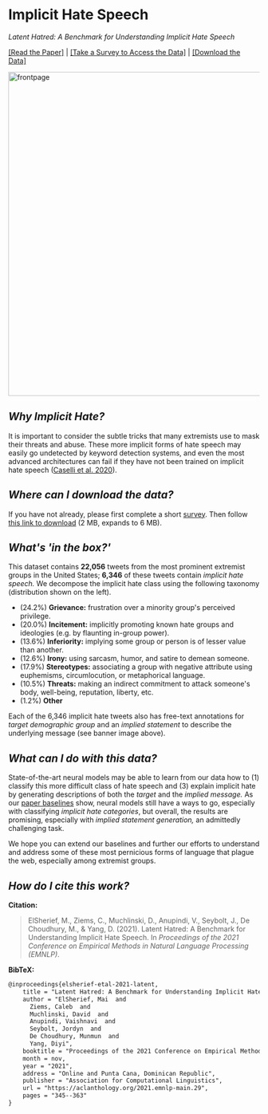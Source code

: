 # Implicit Hate Speech

_Latent Hatred: A Benchmark for Understanding Implicit Hate Speech_

[[Read the Paper]](https://aclanthology.org/2021.emnlp-main.29/) | [[Take a Survey to Access the Data]](https://forms.gle/QxCpEbVp91Z35hWFA) | [[Download the Data]](https://www.dropbox.com/s/24meryhqi1oo0xk/implicit-hate-corpus.zip?dl=0)

<img src="frontpage.png" alt="frontpage" width="650"/>

## *Why Implicit Hate?* 

It is important to consider the subtle tricks that many extremists use to mask their threats and abuse. These more implicit forms of hate speech may easily go undetected by keyword detection systems, and even the most advanced architectures can fail if they have not been trained on implicit hate speech ([Caselli et al. 2020](https://aclanthology.org/2020.lrec-1.760/)).

## *Where can I download the data?*

If you have not already, please first complete a short [survey](https://forms.gle/QxCpEbVp91Z35hWFA). Then follow [this link to download](https://www.dropbox.com/s/p1ctnsg3xlnupwr/implicit-hate-corpus.zip?dl=0) (2 MB, expands to 6 MB). 

## *What's 'in the box?'* 

This dataset contains **22,056** tweets from the most prominent extremist groups in the United States; **6,346** of these tweets contain *implicit hate speech.* We decompose the implicit hate class using the following taxonomy (distribution shown on the left).

* (24.2%) **Grievance:** frustration over a minority group's perceived privilege.
* (20.0%) **Incitement:** implicitly promoting known hate groups and ideologies (e.g. by flaunting in-group power).
* (13.6%) **Inferiority:** implying some group or person is of lesser value than another.
* (12.6%) **Irony:** using sarcasm, humor, and satire to demean someone.
* (17.9%) **Stereotypes:** associating a group with negative attribute using euphemisms, circumlocution, or metaphorical language.
* (10.5%) **Threats:** making an indirect commitment to attack someone's body, well-being, reputation, liberty, etc.
* (1.2%) **Other**

Each of the 6,346 implicit hate tweets also has free-text annotations for *target demographic group* and an *implied statement* to describe the underlying message (see banner image above).

## *What can I do with this data?* 

State-of-the-art neural models may be able to learn from our data how to (1) classify this more difficult class of hate speech and (3) explain implicit hate by generating descriptions of both the *target* and the *implied message.* As our [paper baselines](#) show, neural models still have a ways to go, especially with classifying *implicit hate categories*, but overall, the results are promising, especially with *implied statement generation,* an admittedly challenging task. 

We hope you can extend our baselines and further our efforts to understand and address some of these most pernicious forms of language that plague the web, especially among extremist groups.

## *How do I cite this work?* 

**Citation:**

> ElSherief, M., Ziems, C., Muchlinski, D., Anupindi, V., Seybolt, J., De Choudhury, M., & Yang, D. (2021). Latent Hatred: A Benchmark for Understanding Implicit Hate Speech. In _Proceedings of the 2021 Conference on Empirical Methods in Natural Language Processing (EMNLP)_.

**BibTeX:**

```tex
@inproceedings{elsherief-etal-2021-latent,
    title = "Latent Hatred: A Benchmark for Understanding Implicit Hate Speech",
    author = "ElSherief, Mai  and
      Ziems, Caleb  and
      Muchlinski, David  and
      Anupindi, Vaishnavi  and
      Seybolt, Jordyn  and
      De Choudhury, Munmun  and
      Yang, Diyi",
    booktitle = "Proceedings of the 2021 Conference on Empirical Methods in Natural Language Processing",
    month = nov,
    year = "2021",
    address = "Online and Punta Cana, Dominican Republic",
    publisher = "Association for Computational Linguistics",
    url = "https://aclanthology.org/2021.emnlp-main.29",
    pages = "345--363"
}
```
